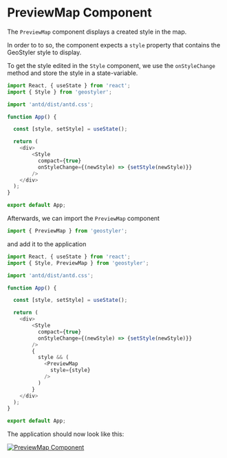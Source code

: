 
# PreviewMap Component

The `PreviewMap` component displays a created style in the map.

In order to to so, the component expects a `style` property that contains the GeoStyler style to display.

To get the style edited in the `Style` component, we use the `onStyleChange` method and store the style
in a state-variable.

```js
import React, { useState } from 'react';
import { Style } from 'geostyler';

import 'antd/dist/antd.css';

function App() {

  const [style, setStyle] = useState();

  return (
    <div>
        <Style
          compact={true}
          onStyleChange={(newStyle) => {setStyle(newStyle)}}
        />
    </div>
  );
}

export default App;
```

Afterwards, we can import the `PreviewMap` component

```js
import { PreviewMap } from 'geostyler';
```

and add it to the application

```js
import React, { useState } from 'react';
import { Style, PreviewMap } from 'geostyler';

import 'antd/dist/antd.css';

function App() {

  const [style, setStyle] = useState();

  return (
    <div>
        <Style
          compact={true}
          onStyleChange={(newStyle) => {setStyle(newStyle)}}
        />
        {
          style && (
            <PreviewMap
              style={style}
            />
          )
        }
    </div>
  );
}

export default App;
```

The application should now look like this:


[![PreviewMap Component](./images/previewMap.png)](./images/previewMap.png)
